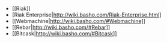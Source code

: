 * [[Riak]]
* [Riak Enterprise|http://wiki.basho.com/Riak-Enterprise.html]
* [[Webmachine|http://wiki.basho.com/#Webmachine]]
* [[Rebar|http://wiki.basho.com/#Rebar]]
* [[Bitcask|http://wiki.basho.com/#Bitcask]]

